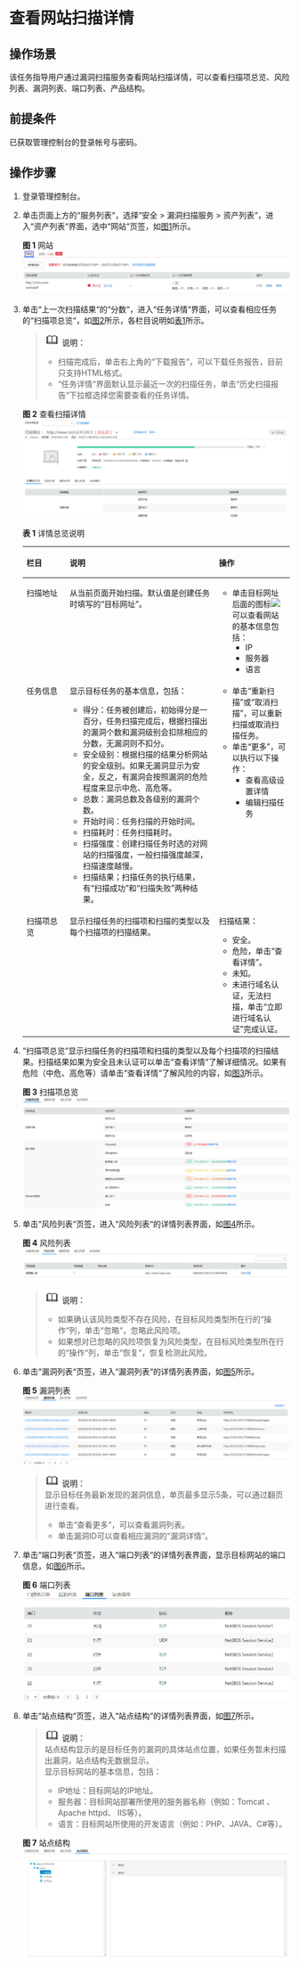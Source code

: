 # 查看网站扫描详情<a name="ZH-CN_TOPIC_0115901713"></a>

## 操作场景<a name="section355355610215"></a>

该任务指导用户通过漏洞扫描服务查看网站扫描详情，可以查看扫描项总览、风险列表、漏洞列表、端口列表、产品结构。

## 前提条件<a name="section330014101317"></a>

已获取管理控制台的登录帐号与密码。

## 操作步骤<a name="section676171715510"></a>

1.  登录管理控制台。
2.  单击页面上方的“服务列表“，选择“安全  \>  漏洞扫描服务  \>  资产列表“，进入“资产列表“界面，选中“网站“页签，如[图1](#fig17451176552)所示。

    **图 1**  网站<a name="fig17451176552"></a>  
    ![](figures/网站.jpg "网站")

3.  单击“上一次扫描结果“的“分数“，进入“任务详情“界面，可以查看相应任务的“扫描项总览“，如[图2](#fig57613177553)所示，各栏目说明如[表1](#table20761201755513)所示。

    >![](public_sys-resources/icon-note.gif) **说明：**   
    >-   扫描完成后，单击右上角的“下载报告“，可以下载任务报告，目前只支持HTML格式。  
    >-   “任务详情“界面默认显示最近一次的扫描任务，单击“历史扫描报告“下拉框选择您需要查看的任务详情。  

    **图 2**  查看扫描详情<a name="fig57613177553"></a>  
    ![](figures/查看扫描详情.jpg "查看扫描详情")

    **表 1**  详情总览说明

    <a name="table20761201755513"></a>
    <table><thead align="left"><tr id="row1476115178555"><th class="cellrowborder" valign="top" width="16.170000000000005%" id="mcps1.2.4.1.1"><p id="p1676120170559"><a name="p1676120170559"></a><a name="p1676120170559"></a>栏目</p>
    </th>
    <th class="cellrowborder" valign="top" width="55.89000000000001%" id="mcps1.2.4.1.2"><p id="p107613178557"><a name="p107613178557"></a><a name="p107613178557"></a>说明</p>
    </th>
    <th class="cellrowborder" valign="top" width="27.940000000000005%" id="mcps1.2.4.1.3"><p id="p2761111785511"><a name="p2761111785511"></a><a name="p2761111785511"></a>操作</p>
    </th>
    </tr>
    </thead>
    <tbody><tr id="row1176101718557"><td class="cellrowborder" valign="top" width="16.170000000000005%" headers="mcps1.2.4.1.1 "><p id="p0761317145510"><a name="p0761317145510"></a><a name="p0761317145510"></a>扫描地址</p>
    </td>
    <td class="cellrowborder" valign="top" width="55.89000000000001%" headers="mcps1.2.4.1.2 "><p id="p7761181715552"><a name="p7761181715552"></a><a name="p7761181715552"></a>从当前页面开始扫描。默认值是创建任务时填写的“目标网址”。</p>
    </td>
    <td class="cellrowborder" valign="top" width="27.940000000000005%" headers="mcps1.2.4.1.3 "><a name="ul3761201715519"></a><a name="ul3761201715519"></a><ul id="ul3761201715519"><li>单击目标网址后面的图标<a name="image17761111718556"></a><a name="image17761111718556"></a><span><img id="image17761111718556" src="figures/展开图标2.png"></span>可以查看网站的基本信息包括：<a name="ul17611717155511"></a><a name="ul17611717155511"></a><ul id="ul17611717155511"><li>IP</li><li>服务器</li><li>语言</li></ul>
    </li></ul>
    </td>
    </tr>
    <tr id="row77618172559"><td class="cellrowborder" valign="top" width="16.170000000000005%" headers="mcps1.2.4.1.1 "><p id="p0761161705515"><a name="p0761161705515"></a><a name="p0761161705515"></a>任务信息</p>
    </td>
    <td class="cellrowborder" valign="top" width="55.89000000000001%" headers="mcps1.2.4.1.2 "><p id="p1176191795519"><a name="p1176191795519"></a><a name="p1176191795519"></a>显示目标任务的基本信息，包括：</p>
    <a name="ul17761517185513"></a><a name="ul17761517185513"></a><ul id="ul17761517185513"><li>得分：任务被创建后，初始得分是一百分，任务扫描完成后，根据扫描出的漏洞个数和漏洞级别会扣除相应的分数，无漏洞则不扣分。</li><li>安全级别：根据扫描的结果分析网站的安全级别。如果无漏洞显示为安全，反之，有漏洞会按照漏洞的危险程度来显示中危、高危等。</li><li>总数：漏洞总数及各级别的漏洞个数。</li><li>开始时间：任务扫描的开始时间。</li><li>扫描耗时：任务扫描耗时。</li><li>扫描强度：创建扫描任务时选的对网站的扫描强度，一般扫描强度越深，扫描速度越慢。</li><li>扫描结果；扫描任务的执行结果，有<span class="parmvalue" id="parmvalue8761151715511"><a name="parmvalue8761151715511"></a><a name="parmvalue8761151715511"></a>“扫描成功”</span>和<span class="parmvalue" id="parmvalue117619175555"><a name="parmvalue117619175555"></a><a name="parmvalue117619175555"></a>“扫描失败”</span>两种结果。</li></ul>
    </td>
    <td class="cellrowborder" valign="top" width="27.940000000000005%" headers="mcps1.2.4.1.3 "><a name="ul187610173556"></a><a name="ul187610173556"></a><ul id="ul187610173556"><li>单击<span class="uicontrol" id="uicontrol876161705513"><a name="uicontrol876161705513"></a><a name="uicontrol876161705513"></a>“重新扫描”</span>或<span class="uicontrol" id="uicontrol1776131725511"><a name="uicontrol1776131725511"></a><a name="uicontrol1776131725511"></a>“取消扫描”</span>，可以重新扫描或取消扫描任务。</li><li>单击<span class="uicontrol" id="uicontrol776121715515"><a name="uicontrol776121715515"></a><a name="uicontrol776121715515"></a>“更多”</span>，可以执行以下操作：<a name="ul17761191717551"></a><a name="ul17761191717551"></a><ul id="ul17761191717551"><li>查看高级设置详情</li><li>编辑扫描任务</li></ul>
    </li></ul>
    </td>
    </tr>
    <tr id="row1761141775518"><td class="cellrowborder" valign="top" width="16.170000000000005%" headers="mcps1.2.4.1.1 "><p id="p1476141716553"><a name="p1476141716553"></a><a name="p1476141716553"></a>扫描项总览</p>
    </td>
    <td class="cellrowborder" valign="top" width="55.89000000000001%" headers="mcps1.2.4.1.2 "><p id="p1676141717554"><a name="p1676141717554"></a><a name="p1676141717554"></a>显示扫描任务的扫描项和扫描的类型以及每个扫描项的扫描结果。</p>
    </td>
    <td class="cellrowborder" valign="top" width="27.940000000000005%" headers="mcps1.2.4.1.3 "><p id="p276111714557"><a name="p276111714557"></a><a name="p276111714557"></a>扫描结果：</p>
    <a name="ul20761917205517"></a><a name="ul20761917205517"></a><ul id="ul20761917205517"><li>安全。</li><li>危险，单击<span class="uicontrol" id="uicontrol276191765513"><a name="uicontrol276191765513"></a><a name="uicontrol276191765513"></a>“查看详情”</span>。</li><li>未知。</li><li>未进行域名认证，无法扫描，单击<span class="uicontrol" id="uicontrol1076191714559"><a name="uicontrol1076191714559"></a><a name="uicontrol1076191714559"></a>“立即进行域名认证”</span>完成认证。</li></ul>
    </td>
    </tr>
    </tbody>
    </table>

4.  “扫描项总览“显示扫描任务的扫描项和扫描的类型以及每个扫描项的扫描结果。扫描结果如果为安全且未认证可以单击“查看详情“了解详细情况。如果有危险（中危、高危等）请单击“查看详情“了解风险的内容，如[图3](#fig4761417135511)所示。

    **图 3**  扫描项总览<a name="fig4761417135511"></a>  
    ![](figures/扫描项总览.jpg "扫描项总览")

5.  单击“风险列表“页签，进入“风险列表“的详情列表界面，如[图4](#fig46892011205519)所示。

    **图 4**  风险列表<a name="fig46892011205519"></a>  
    ![](figures/风险列表.jpg "风险列表")

    >![](public_sys-resources/icon-note.gif) **说明：**   
    >-   如果确认该风险类型不存在风险，在目标风险类型所在行的“操作“列，单击“忽略“，忽略此风险项。  
    >-   如果想对已忽略的风险项恢复为风险类型，在目标风险类型所在行的“操作“列，单击“恢复“，恢复检测此风险。  

6.  单击“漏洞列表“页签，进入“漏洞列表“的详情列表界面，如[图5](#fig77611917175513)所示。

    **图 5**  漏洞列表<a name="fig77611917175513"></a>  
    ![](figures/漏洞列表.jpg "漏洞列表")

    >![](public_sys-resources/icon-note.gif) **说明：**   
    >显示目标任务最新发现的漏洞信息，单页最多显示5条，可以通过翻页进行查看。  
    >-   单击“查看更多“，可以查看漏洞列表。  
    >-   单击漏洞ID可以查看相应漏洞的“漏洞详情“。  

7.  单击“端口列表“页签，进入“端口列表“的详情列表界面，显示目标网站的端口信息，如[图6](#fig1676191745520)所示。

    **图 6**  端口列表<a name="fig1676191745520"></a>  
    ![](figures/端口列表.jpg "端口列表")

8.  单击“站点结构“页签，进入“站点结构“的详情列表界面，如[图7](#fig129510337427)所示。

    >![](public_sys-resources/icon-note.gif) **说明：**   
    >站点结构显示的是目标任务的漏洞的具体站点位置，如果任务暂未扫描出漏洞，站点结构无数据显示。  
    >显示目标网站的基本信息，包括：  
    >-   IP地址：目标网站的IP地址。  
    >-   服务器：目标网站部署所使用的服务器名称（例如：Tomcat 、Apache httpd、 IIS等）。  
    >-   语言：目标网站所使用的开发语言（例如：PHP、JAVA、C\#等）。  

    **图 7**  站点结构<a name="fig129510337427"></a>  
    ![](figures/站点结构.jpg "站点结构")


